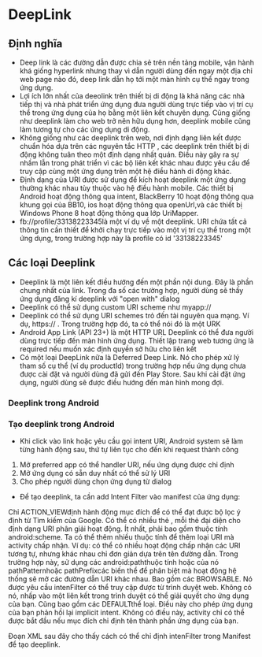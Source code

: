 # DeepLink
## Định nghĩa
- Deep link là các đường dẫn được chia sẻ trên nền tảng mobile, vận hành khá giống hyperlink nhưng thay vì dẫn người dùng đến ngay một địa chỉ web page nào đó, deep link dẫn họ tới một màn hình cụ thể ngay trong ứng dụng.
- Lợi ích lớn nhất của deeolink trên thiết bị di động là khả năng các nhà tiếp thị và nhà phát triển ứng dụng đưa người dùng trực tiếp vào vị trí cụ thể trong ứng dụng của họ bằng một liên kết chuyên dụng. Cũng giống như deeplink làm cho web trở nên hữu dụng hơn, deeplink mobile cũng làm tương tự cho các ứng dụng di động.
- Không giống như các deeplink trên web, nơi định dạng liên kết được chuẩn hóa dựa trên các nguyên tắc HTTP , các deeplink trên thiết bị di động không tuân theo một định dạng nhất quán. Điều này gây ra sự nhầm lẫn trong phát triển vì các bộ liên kết khác nhau được yêu cầu để truy cập cùng một ứng dụng trên một hệ điều hành di động khác.
- Định dạng của URI được sử dụng để kích hoạt deeplink một ứng dụng thường khác nhau tùy thuộc vào hệ điều hành mobile. Các thiết bị Android hoạt động thông qua intent, BlackBerry 10 hoạt động thông qua khung gọi của BB10, ios hoạt động thông qua openUrl,và các thiết bị Windows Phone 8 hoạt động thông qua lớp UriMapper.
- fb://profile/33138223345là một ví dụ về một deeplink. URI chứa tất cả thông tin cần thiết để khởi chạy trực tiếp vào một vị trí cụ thể trong một ứng dụng, trong trường hợp này là profile có id '33138223345'
## Các loại Deeplink
- Deeplink là một liên kết điều hướng đến một phần nội dung. Đây là phần chung nhất của link. Trong đa số các trường hợp, người dùng sẽ thấy ứng dụng đăng kí deeplink với "open with" dialog
- Deeplink có thể sử dụng custom URI scheme như myapp://
- Deeplink có thể sử dụng URI schemes trỏ đến tài nguyên qua mạng. Ví dụ, https:// . Trong trường hợp đó, ta có thể nói đó là một URK
- Android App Link (API 23+) là một HTTP URL Deeplink có thể đưa người dùng trực tiếp đến màn hình ứng dụng. Thiết lập trang web tương ứng là required nếu muốn xác định quyền sở hữu cho liên kết
- Có một loại DeepLink nữa là Deferred Deep Link. Nó cho phép xử lý tham số cụ thể (ví dụ productId) trong trường hợp nếu ứng dụng chưa được cài đặt và người dùng đã gửi đến Play Store. Sau khi cài đặt ứng dụng, người dùng sẽ được điều hướng đến màn hình mong đợi. 
### Deeplink trong Android
### Tạo deeplink trong Android
- Khi click vào link hoặc yêu cầu gọi intent URI, Android system sẽ làm từng hành động sau, thứ tự liên tục cho đến khi request thành công
1. Mở preferred app có thể handler URI, nếu ứng dụng được chỉ định
2. Mở ứng dụng có sẵn duy nhất có thể sử lý URI
3. Cho phép người dùng chọn ứng dụng từ dialog

- Để tạo deeplink, ta cần add Intent Filter vào manifest của ứng dụng:

<action>
Chỉ ACTION_VIEWđịnh hành động mục đích để có thể đạt được bộ lọc ý định từ Tìm kiếm của Google.
  
<data>
Có thể có nhiều thẻ <data>, mỗi thẻ đại diện cho định dạng URI phân giải hoạt động. Ít nhất, <data> phải bao gồm thuộc tính android:scheme.
Ta có thể thêm nhiều thuộc tính để thêm loại URI mà activity chấp nhận. Ví dụ: có thể có nhiều hoạt động chấp nhận các URI tương tự, nhưng khác nhau chỉ đơn giản dựa trên tên đường dẫn. Trong trường hợp này, sử dụng các android:paththuộc tính hoặc của nó pathPatternhoặc pathPrefixcác biến thể để phân biệt mà hoạt động hệ thống sẽ mở các đường dẫn URI khác nhau.

<category>
Bao gồm các BROWSABLE. Nó được yêu cầu intenFilter có thể truy cập được từ trình duyệt web. Không có nó, nhấp vào một liên kết trong trình duyệt có thể giải quyết cho ứng dụng của bạn.
Cũng bao gồm các DEFAULTthể loại. Điều này cho phép ứng dụng của bạn phản hồi lại implicit intent. Không có điều này, activity chỉ có thể được bắt đầu nếu mục đích chỉ định tên thành phần ứng dụng của bạn.

Đoạn XML sau đây cho thấy cách có thể chỉ định intenFilter trong Manifest để tạo deeplink. 
